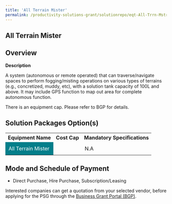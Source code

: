 ```yaml
---
title: 'All Terrain Mister'
permalink: /productivity-solutions-grant/solutionrepo/eqt-All-Trrn-Mstr-Envronmntl-Srvcs
---
```


## All Terrain Mister

## Overview

**Description**

A system (autonomous or remote operated) that can traverse/navigate spaces to perform fogging/misting operations on various types of terrains (e.g., concretized, muddy, etc), with a solution tank capacity of 100L and above. It may include GPS function to map out area for complete autonomous function.

There is an equipment cap. Please refer to BGP for details.

## Solution Packages Option(s)

<table>
<tr>
<th><b>Equipment Name</b></th>
<th><b>Cost Cap</b></th>
<th><b>Mandatory Specifications</b></th>
</tr>
<tr>
<td style='padding: 10px; background-color: #037E8A; color: #FFFFFF;'>All Terrain Mister</td>
<td style='padding: 10px;'></td>
<td style='padding: 10px;'>N.A</td>
</tr>
</table>

## Mode and Schedule of Payment

 - Direct Purchase, Hire Purchase, Subscription/Leasing

Interested companies can get a quotation from your selected vendor, before applying for the PSG through the <a href='https://www.businessgrants.gov.sg/' target='_blank' rel='noopener'>Business Grant Portal (BGP)</a>.

<script src="/jquery/resize-tables.js"></script>
